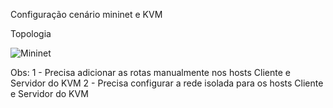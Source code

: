 Configuração cenário mininet e KVM

Topologia

![Mininet](https://github.com/zeraimundo/Mininet/assets/82219488/d87ab5a6-8d73-421b-b709-b563314a19df)


Obs:  1 - Precisa adicionar as rotas manualmente nos hosts Cliente e Servidor do KVM
      2 - Precisa configurar a rede isolada para os hosts Cliente e Servidor do KVM
